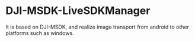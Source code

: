 # DJI-MSDK-LiveSDKManager
It is based on DJI-MSDK, and  realize image transport from android to other platforms such as windows.
